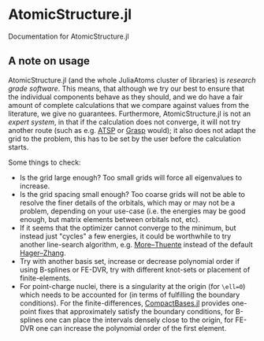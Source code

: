 # AtomicStructure.jl

Documentation for AtomicStructure.jl

## A note on usage

AtomicStructure.jl (and the whole JuliaAtoms cluster of libraries) is _research
grade software_. This means, that although we try our best to ensure
that the individual components behave as they should, and we do have a
fair amount of complete calculations that we compare against values
from the literature, we give no guarantees. Furthermore, AtomicStructure.jl is
not an _expert system_, in that if the calculation does not converge,
it will not try another route (such as
e.g. [ATSP](https://github.com/compas/atsp-book) or
[Grasp](https://github.com/compas/grasp) would); it also does not
adapt the grid to the problem, this has to be set by the user before
the calculation starts.

Some things to check:

- Is the grid large enough? Too small grids will force all eigenvalues
  to increase.
- Is the grid spacing small enough? Too coarse grids will not be able
  to resolve the finer details of the orbitals, which may or may not
  be a problem, depending on your use-case (i.e. the energies may be
  good enough, but matrix elements between orbitals not, etc).
- If it seems that the optimizer cannot converge to the minimum, but
  instead just "cycles" a few energies, it could be worthwhile to try
  another line-search algorithm,
  e.g. [More–Thuente](https://julianlsolvers.github.io/LineSearches.jl/stable/reference/linesearch.html#LineSearches.MoreThuente)
  instead of the default
  [Hager–Zhang](https://julianlsolvers.github.io/LineSearches.jl/stable/reference/linesearch.html#LineSearches.HagerZhang).
- Try with another basis set, increase or decrease polynomial order if
  using B-splines or FE-DVR, try with different knot-sets or placement
  of finite-elements.
- For point-charge nuclei, there is a singularity at the origin (for
  ``\ell=0``) which needs to be accounted for (in terms of fulfilling
  the boundary conditions). For the finite-differences,
  [CompactBases.jl](https://github.com/JuliaApproximation/CompactBases.jl/)
  provides one-point fixes that approximately satisfy the boundary
  conditions, for B-splines one can place the intervals densely close
  to the origin, for FE-DVR one can increase the polynomial order of
  the first element.
